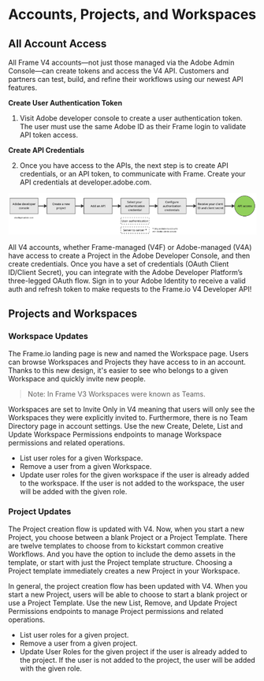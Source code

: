 # Accounts, Projects, and Workspaces

## All Account Access

All Frame V4 accounts—not just those managed via the Adobe Admin Console—can create tokens and access the V4 API. Customers and partners can test, build, and refine their workflows using our newest API features.

**Create User Authentication Token**

1. Visit Adobe developer console to create a user authentication token. The user must use the same Adobe ID as their Frame login to validate API token access.

**Create API Credentials**

2. Once you have access to the APIs, the next step is to create API credentials, or an API token, to communicate with Frame. Create your API credentials at developer.adobe.com.

![Account Access](../image_11.png)

All V4 accounts, whether Frame-managed (V4F) or Adobe-managed (V4A) have access to create a Project in the Adobe Developer Console, and then create credentials. Once you have a set of credentials (OAuth Client ID/Client Secret), you can integrate with the Adobe Developer Platform’s three-legged OAuth flow. Sign in to your Adobe Identity to receive a valid auth and refresh token to make requests to the Frame.io V4 Developer API!

## Projects and Workspaces

### Workspace Updates

The Frame.io  landing page is new and named the Workspace page.  Users can browse Workspaces and Projects they have access to in an account. Thanks to this new design, it's easier to see who belongs to a given Workspace and quickly invite new people.

> Note: In Frame V3 Workspaces were known as Teams.

Workspaces are set to Invite Only in V4 meaning that users will only see the Workspaces they were explicitly invited to. Furthermore, there is no Team Directory page in account settings. Use the new Create, Delete, List and Update Workspace Permissions endpoints to manage Workspace permissions and related operations.

* List user roles for a given Workspace.
* Remove a user from a given Workspace.
* Update user roles for the given workspace if the user is already added to the workspace. If the user is not added to the workspace, the user will be added with the given role.

### Project Updates

The Project creation flow is updated with V4. Now, when you start a new Project, you choose between a blank Project or a Project Template. There are twelve templates to choose from to kickstart common creative Workflows. And you have the option to include the demo assets in the template, or start with just the Project template structure. Choosing a Project template immediately creates a new Project in your Workspace.

In general, the project creation flow has been updated with V4. When you start a new Project, users will be able to choose to start a blank project or use a Project Template. Use the new List, Remove, and Update Project Permissions endpoints to manage Project permissions and related operations.

* List user roles for a given project.
* Remove a user from a given project.
* Update User Roles for the given project if the user is already added to the project. If the user is not added to the project, the user will be added with the given role.
